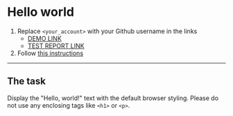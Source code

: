 # Hello world
1. Replace `<your_account>` with your Github username in the links
    - [DEMO LINK](https://RomaMykhalchuk.github.io/layout_hello-world/) <br>
    - [TEST REPORT LINK](https://RomaMykhalchuk.github.io/layout_hello-world/report/html_report/)
2. Follow [this instructions](https://mate-academy.github.io/layout_task-guideline/)
___

## The task 
Display the "Hello, world!" text with the default browser styling. Please do not 
use any enclosing tags like `<h1>` or `<p>`.
